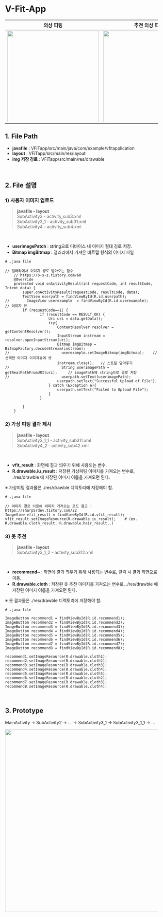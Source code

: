 # V-Fit-App

의상 피팅 | 추천 의상 피팅 | 헤어 피팅
--|--|--
<img src="https://github.com/VIP-Projects/V-Fit-App/assets/53934639/389ba37d-7f37-467e-a35c-8bc055414f65" style="width:300px"> | <img src="https://github.com/VIP-Projects/V-Fit-App/assets/53934639/bff31248-aef5-40a4-b8dc-050f5749702a" style="width:300px">|<img src="https://github.com/VIP-Projects/V-Fit-App/assets/53934639/9539fe8a-edfb-4984-9c73-a65ec43ef3d5" style="width:300px">


## 1. File Path

- <b>javafile</b> : VFiTapp/src/main/java/com/example/vfitapplication
- <b>layout</b> : VFiTapp/src/main/res/layout
- <b>img 저장 경로</b> : VFiTapp/src/main/res/drawable <br>

<!-- ※ 가상피팅 결과물은 ./res/drawble 디렉토리에 저장해야 함. <br>
※ 옷 결과물은 ./res/drawble 디렉토리에 저장해야 함. -->
  
<br>

## 2. File 설명

### 1) 사용자 이미지 업로드
> <b>javafile - layout</b> <br>
> SubActivity3 - activity_sub3.xml <br>
> SubActivity3_1 - activity_sub31.xml <br>
> SubActivity4 - activity_sub4.xml

<br>

- <b>userimagePatch</b> : string으로 디바이스 내 이미지 절대 경로 저장. <br>
- <b>Bitmap imgBitmap</b> : 갤러리에서 가져온 비트맵 형식의 이미지 파일 <br>

<!-- - <b>userpath</b> : 화면에 경로 나타내기 위해 사용되는 변수. <br> -->

```
# .java file

// 갤러리에서 이미지 경로 받아오는 함수
    // https://o-s-z.tistory.com/60
    @Override
    protected void onActivityResult(int requestCode, int resultCode, Intent data) {
        super.onActivityResult(requestCode, resultCode, data);
        TextView userpath = findViewById(R.id.userpath);
//        ImageView userexample  = findViewById(R.id.userexample);    // 이미지 뷰
        if (requestCode==1) {
                if (resultCode == RESULT_OK) {
                    Uri uri = data.getData();
                    try{
                        ContentResolver resolver = getContentResolver();
                        InputStream instream = resolver.openInputStream(uri);
                        Bitmap imgBitmap = BitmapFactory.decodeStream(instream);
//                        userexample.setImageBitmap(imgBitmap);    // 선택한 이미지 이미지뷰에 셋
                        instream.close();   // 스트림 닫아주기
//                        String userimagePath = getRealPathFromURI(uri);     // imagePath에 string으로 경로 저장
//                        userpath.setText(userimagePath);
                        userpath.setText("Successful Upload of File");
                    } catch (Exception e){
                        userpath.setText("Failed to Upload File");
                    }
                }

        }
    }
```

### 2) 가상 피팅 결과 제시
> <b>javafile - layout</b> <br>
> SubActivity3_1_1 - activity_sub311.xml <br>
> SubActivity4_2 - activity_sub42.xml

<br>

- <b>vfit_result</b> : 화면에 결과 띄우기 위해 사용되는 변수. <br>
- <b>R.drawable.iu_result</b> : 저장된 가상피팅 이미지를 가져오는 변수로, ./res/drawble 에 저장된 이미지 이름을 가져오면 된다. <br>

※ 가상피팅 결과물은 ./res/drawble 디렉토리에 저장해야 함.


```
# .java file

// 이미지 경로 이용해 이미지 가져오는 코드 참고 : https://sharp57dev.tistory.com/22
ImageView vfit_result = findViewById(R.id.vfit_result);
vfit_result.setImageResource(R.drawable.iu_result);    # (ex. R.drawable.cloth_result, R.drawable.hair_result..) 
```


### 3) 옷 추천
> <b>javafile - layout</b> <br>
> SubActivity3_1_2 - activity_sub312.xml <br>

<br>

- <b>recommend~</b> : 화면에 결과 띄우기 위해 사용되는 변수로, 클릭 시 결과 화면으로 이동. <br>
- <b>R.drawable.cloth</b> : 저장된 옷 추천 이미지를 가져오는 변수로, ./res/drawble 에 저장된 이미지 이름을 가져오면 된다. <br>

※ 옷 결과물은 ./res/drawble 디렉토리에 저장해야 함.


```
# .java file

ImageButton recommend1 = findViewById(R.id.recommend1);
ImageButton recommend2 = findViewById(R.id.recommend2);
ImageButton recommend3 = findViewById(R.id.recommend3);
ImageButton recommend4 = findViewById(R.id.recommend4);
ImageButton recommend5 = findViewById(R.id.recommend5);
ImageButton recommend6 = findViewById(R.id.recommend6);
ImageButton recommend7 = findViewById(R.id.recommend7);
ImageButton recommend8 = findViewById(R.id.recommend8);

recommend1.setImageResource(R.drawable.cloth1);
recommend2.setImageResource(R.drawable.cloth2);
recommend3.setImageResource(R.drawable.cloth3);
recommend4.setImageResource(R.drawable.cloth4);
recommend5.setImageResource(R.drawable.cloth5);
recommend6.setImageResource(R.drawable.cloth2);
recommend7.setImageResource(R.drawable.cloth3);
recommend8.setImageResource(R.drawable.cloth4);
```


<br>

## 3. Prototype
MainActivity → SubActivity2 → … → SubActivity3_1 → SubActivity3_1_1  → …

<img src="https://github.com/VIP-Projects/V-Fit-App/assets/53934639/3c10f207-6c12-44fe-98e3-224c8dd3461a" style="width:600px">

<br>


